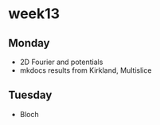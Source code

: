 # week13
## Monday
- 2D Fourier and potentials
- mkdocs results from Kirkland, Multislice

## Tuesday
- Bloch

